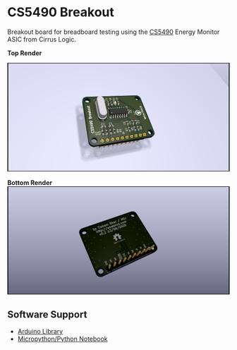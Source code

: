 # CS5490 Breakout

Breakout board for breadboard testing using the [CS5490](https://www.cirrus.com/products/cs5490/) Energy Monitor ASIC from Cirrus Logic.

**Top Render**

![Top Render](renders/CS5490_Breakout_Front.png)

**Bottom Render**
![Bottom Render](renders/CS5490_Breakout_Back.png)

## Software Support

- [Arduino Library](https://github.com/tiagolobao/CS5490)
- [Micropython/Python Notebook](https://github.com/whatnick/cs5490_micropython)
